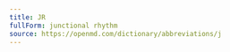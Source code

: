 ```yaml
---
title: JR
fullForm: junctional rhythm
source: https://openmd.com/dictionary/abbreviations/j
---
```

